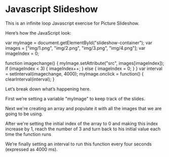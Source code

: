 # Javascript Slideshow

This is an infinite loop Javascript exercise for Picture Slideshow.

Here’s how the JavaScript look:

var myImage = document.getElementById("slideshow-container");
var images = ["img/1.png", "img/2.png", "img/3.png", "img/4.png"];
var imageIndex = 0;

function imagechange() {
myImage.setAttribute("src", images[imageIndex]);
if (imageIndex < 3) {
imageIndex++;
} else {
imageIndex = 0;
}
}
var interval = setInterval(imagechange, 4000);
myImage.onclick = function() {
clearInterval(interval);
}

Let’s break down what’s happening here.

First we’re setting a variable "myImage" to keep track of the slides.

Next we're creating an array and populate it with all the images that we are going to be using.

After we're setting the initial index of the array to 0 and making this index increase by 1, reach the number of 3 and turn back to his initial value each time the function runs

We’re finally setting an interval to run this function every four seconds (expressed as 4000 ms).
